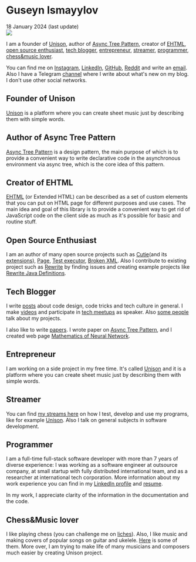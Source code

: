 # Guseyn Ismayylov
<div class="date">18 January 2024 (last update)</div>

<img src="/image/photo.jpg?v=fde14c79" class="photo bigger">
<p></p>

I am a founder of [Unison](#founder-of-unison), author of [Async Tree Pattern](#author-of-async-tree-pattern), creator of [EHTML](#creator-of-ehtml), [open source enthusiast](#open-source-enthusiast), [tech blogger](#tech-blogger), [entrepreneur](#entrepreneur), [streamer](#streamer), [programmer](#programmer), [chess&music lover](#chessmusic-lover).

You can find me on [Instagram](https://www.instagram.com/guseyn.4u/), [LinkedIn](https://www.linkedin.com/in/gusein-ismaiylov-111bb1179/), [GitHub](https://github.com/Guseyn/), [Reddit](https://www.reddit.com/user/gyen) and write an [email](mailto:guseynism@gmail.com). Also I have a Telegram [channel](https://t.me/guseyncom) where I write about what's new on my blog. I don't use other social networks.

## Founder of Unison
[Unison](https://unisonofficial.com) is a platform where you can create sheet music just by describing them with simple words.

## Author of Async Tree Pattern
[Async Tree Pattern](https://guseyn.com/pdf/Async_Tree_Pattern.pdf) is a design pattern, the main purpose of which is to
provide a convenient way to write declarative code in the asynchronous environment via async tree, which is the core idea of this pattern.

## Creator of EHTML
[EHTML](https://e-html.org)  (or Extended HTML) can be described as a set of custom elements that you can put on HTML page for different purposes and use cases. The main idea and goal of this library is to provide a convenient way to get rid of JavaScript code on the client side as much as it's possible for basic and routine stuff.

## Open Source Enthusiast
I am an author of many open source projects such as [Cutie](https://github.com/Guseyn/cutie)(and its [extensions](https://github.com/Guseyn?tab=repositories&q=cutie&type=&language=)), [Page](https://github.com/Guseyn/page), [Test executor](https://github.com/Guseyn/node-test-executor), [Broken XML](https://github.com/Guseyn/broken-xml). Also I contribute to existing project such as [Rewrite](https://github.com/openrewrite/) by finding issues and creating example projects like [Rewrite Java Definitions](https://github.com/Guseyn/rewrite-java-definitions).

## Tech Blogger
I write [posts](https://cdn.guseyn.com(/html/all-posts.html)) about code design, code tricks and tech culture in general. I make [videos](https://www.youtube.com/watch?v=lOf0NkNtWzI&feature=emb_title) and participate in [tech meetups](https://www.youtube.com/watch?v=Ptz6kJ3NXGI&feature=emb_title) as speaker. Also [some people](https://www.youtube.com/watch?v=Cx1kZbwkr5g&t=128s) talk about my projects.

I also like to write [papers](https://cdn.guseyn.com(/html/papers.html)). I wrote paper on [Async Tree Pattern](https://guseyn.com/pdf/Async_Tree_Pattern.pdf), and I created web page [Mathematics of Neural Network](https://guseyn.github.io/nn-math-web/).

## Entrepreneur
I am working on a side project in my free time. It's called [Unison](https://unisonofficial.com) and it is a platform where you can create sheet music just by describing them with simple words.

## Streamer
You can find [my streams here](https://www.twitch.tv/unisonofficial) on how I test, develop and use my programs, like for example [Unison](https://unisonofficial.com). Also I talk on general subjects in software development.

## Programmer
I am a full-time full-stack software developer with more than 7 years of diverse experience: I was working as a software engineer at outsource company, at small startup with fully distributed international team, and as a researcher at international tech corporation. More information about my work experience you can find in my [LinkedIn profile](https://www.linkedin.com/in/gusein-ismaiylov-111bb1179/) and [resume](https://cdn.guseyn.com(/html/resume.html)).

In my work, I appreciate clarity of the information in the documentation and the code.

## Chess&Music lover
I like playing chess (you can challenge me on [liches](https://lichess.org/@/guseyn1245)). Also, I like music and making covers of popular songs on guitar and ukelele. [Here](https://cdn.guseyn.com(/html/covers.html)) is some of them. More over, I am trying to make life of many musicians and composers much easier by creating Unison project.
